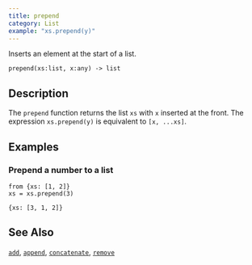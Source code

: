 ```yaml
---
title: prepend
category: List
example: "xs.prepend(y)"
---
```


Inserts an element at the start of a list.

```tql
prepend(xs:list, x:any) -> list
```

## Description

The `prepend` function returns the list `xs` with `x` inserted at the front.
The expression `xs.prepend(y)` is equivalent to `[x, ...xs]`.

## Examples

### Prepend a number to a list

```tql
from {xs: [1, 2]}
xs = xs.prepend(3)
```

```tql
{xs: [3, 1, 2]}
```

## See Also

[`add`](/reference/functions/add),
[`append`](/reference/functions/append),
[`concatenate`](/reference/functions/concatenate),
[`remove`](/reference/functions/remove)
